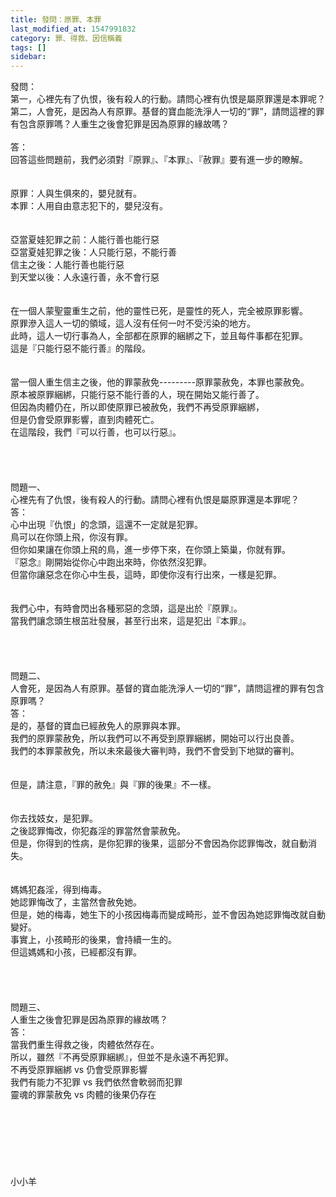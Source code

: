 ```yaml
---
title: 發問：原罪、本罪
last_modified_at: 1547991832
category: 罪、得救、因信稱義
tags: []
sidebar: 
---
```


<p>發問：<br/>第一，心裡先有了仇恨，後有殺人的行動。請問心裡有仇恨是屬原罪還是本罪呢？<br/>第二，人會死，是因為人有原罪。基督的寶血能洗淨人一切的“罪”，請問這裡的罪有包含原罪嗎？人重生之後會犯罪是因為原罪的緣故嗎？<br/><br/><!--more-->答：<br/>回答這些問題前，我們必須對『原罪』、『本罪』、『赦罪』要有進一步的瞭解。<br/><br/> <br/>原罪：人與生俱來的，嬰兒就有。<br/>本罪：人用自由意志犯下的，嬰兒沒有。<br/><br/><br/>亞當夏娃犯罪之前：人能行善也能行惡<br/>亞當夏娃犯罪之後：人只能行惡，不能行善<br/>信主之後：人能行善也能行惡<br/>到天堂以後：人永遠行善，永不會行惡<br/><br/> <br/>在一個人蒙聖靈重生之前，他的靈性已死，是靈性的死人，完全被原罪影響。<br/>原罪滲入這人一切的領域，這人沒有任何一吋不受污染的地方。<br/>此時，這人一切行事為人，全部都在原罪的綑綁之下，並且每件事都在犯罪。<br/>這是『只能行惡不能行善』的階段。<br/><br/> <br/>當一個人重生信主之後，他的罪蒙赦免---------原罪蒙赦免，本罪也蒙赦免。<br/>原本被原罪綑綁，只能行惡不能行善的人，現在開始又能行善了。<br/>但因為肉體仍在，所以即使原罪已被赦免，我們不再受原罪綑綁，<br/>但是仍會受原罪影響，直到肉體死亡。<br/>在這階段，我們『可以行善，也可以行惡』。<br/> <br/><br/><br/><br/>問題一、<br/>心裡先有了仇恨，後有殺人的行動。請問心裡有仇恨是屬原罪還是本罪呢？<br/>答：<br/>心中出現『仇恨」的念頭，這還不一定就是犯罪。<br/>鳥可以在你頭上飛，你沒有罪。<br/>但你如果讓在你頭上飛的鳥，進一步停下來，在你頭上築巢，你就有罪。<br/>『惡念』剛開始從你心中跑出來時，你依然沒犯罪。<br/>但當你讓惡念在你心中生長，這時，即使你沒有行出來，一樣是犯罪。<br/><br/> <br/>我們心中，有時會閃出各種邪惡的念頭，這是出於『原罪』。<br/>當我們讓念頭生根茁壯發展，甚至行出來，這是犯出『本罪』。<br/> <br/> <br/><br/><br/>問題二、<br/>人會死，是因為人有原罪。基督的寶血能洗淨人一切的“罪”，請問這裡的罪有包含原罪嗎？<br/>答：<br/>是的，基督的寶血已經赦免人的原罪與本罪。<br/>我們的原罪蒙赦免，所以我們可以不再受到原罪綑綁，開始可以行出良善。<br/>我們的本罪蒙赦免，所以未來最後大審判時，我們不會受到下地獄的審判。<br/> <br/><br/>但是，請注意，『罪的赦免』與『罪的後果』不一樣。<br/> <br/><br/>你去找妓女，是犯罪。<br/>之後認罪悔改，你犯姦淫的罪當然會蒙赦免。<br/>但是，你得到的性病，是你犯罪的後果，這部分不會因為你認罪悔改，就自動消失。<br/> <br/><br/>媽媽犯姦淫，得到梅毒。<br/>她認罪悔改了，主當然會赦免她。<br/>但是，她的梅毒，她生下的小孩因梅毒而變成畸形，並不會因為她認罪悔改就自動變好。<br/>事實上，小孩畸形的後果，會持續一生的。<br/>但這媽媽和小孩，已經都沒有罪。<br/> <br/><br/><br/> <br/>問題三、<br/>人重生之後會犯罪是因為原罪的緣故嗎？<br/>答：<br/>當我們重生得救之後，肉體依然存在。<br/>所以，雖然『不再受原罪綑綁』，但並不是永遠不再犯罪。<br/>不再受原罪綑綁  vs  仍會受原罪影響<br/>我們有能力不犯罪 vs 我們依然會軟弱而犯罪<br/>靈魂的罪蒙赦免  vs  肉體的後果仍存在<br/> <br/> <br/><br/><br/><br/><br/><br/>小小羊<br/><br/><br/><br/><br/><br/><br/>
</p>